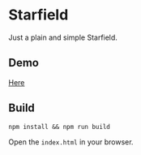 # Starfield

Just a plain and simple Starfield.

## Demo

[Here](https://bertmaurau.be/projects/visualizations-and-simulations/starfield/)


## Build

```
npm install && npm run build
```

Open the `index.html` in your browser.